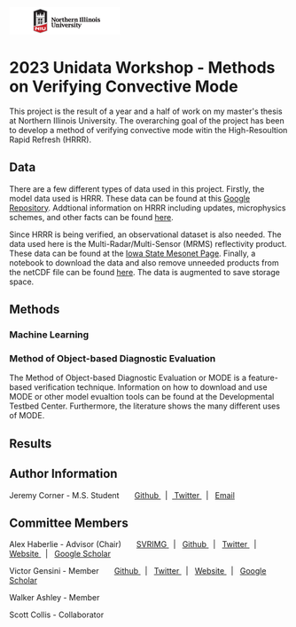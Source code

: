 <p>
    <img src="https://raw.githubusercontent.com/jcorner1/NIU_Masters/main/Masters_Thesis/NIU_Emblem.png" width="200" height="50" />
</p>

# 2023 Unidata Workshop - Methods on Verifying Convective Mode
This project is the result of a year and a half of work on my master's thesis at Northern Illinois University. The overarching goal of the project has been to develop a method of verifying convective mode witin the High-Resoultion Rapid Refresh (HRRR). 

## Data
There are a few different types of data used in this project. Firstly, the model data used is HRRR. These data can be found at this <a href="https://console.cloud.google.com/storage/browser/high-resolution-rapid-refresh;tab=objects?prefix=&forceOnObjectsSortingFiltering=false"> Google Repository</a>. Addtional information on HRRR including updates, microphysics schemes, and other facts can be found <a href="https://rapidrefresh.noaa.gov/hrrr/">here</a>. 

Since HRRR is being verified, an observational dataset is also needed. The data used here is the Multi-Radar/Multi-Sensor (MRMS) reflectivity product. These data can be found at the <a href="https://mesonet.agron.iastate.edu/GIS/rasters.php?rid=4"> Iowa State Mesonet Page</a>. Finally, a notebook to download the data and also remove unneeded products from the netCDF file can be found <a href="https://github.com/jcorner1/Unidata_Workshop2023/blob/main/Code/Data_download_change.ipynb">here</a>. The data is augmented to save storage space.

## Methods

### Machine Learning

### Method of Object-based Diagnostic Evaluation
The Method of Object-based Diagnostic Evaluation or MODE is a feature-based verification technique. Information on how to download and use MODE or other model evualtion tools can be found at the Developmental Testbed Center. Furthermore, the literature shows the many different uses of MODE.  

## Results

## Author Information
Jeremy Corner - M.S. Student &nbsp; &nbsp; &nbsp;  <a href="https://github.com/jcorner1">  Github </a> &nbsp; | &nbsp;<a href="https://twitter.com/JcornerWx">  Twitter </a> &nbsp; | &nbsp; <a href="mailto:jcorner1@niu.edu">  Email </a>


## Committee Members

Alex Haberlie - Advisor (Chair)  &nbsp; &nbsp; &nbsp;  <a href="http://www.svrimg.org">  SVRIMG </a> &nbsp; | &nbsp; <a href="https://github.com/ahaberlie">  Github </a> &nbsp; | &nbsp; <a href="https://twitter.com/alexhabe">  Twitter </a> &nbsp; | &nbsp; <a href="https://ahaberlie.github.io/">  Website </a> &nbsp; | &nbsp; <a href="https://scholar.google.com/citations?user=HvnxYVAAAAAJ">  Google Scholar </a> 

Victor Gensini - Member &nbsp; &nbsp; &nbsp;  <a href="https://github.com/vgensini">  Github </a> &nbsp; | &nbsp; <a href="https://twitter.com/gensiniwx?lang=en">  Twitter </a> &nbsp; | &nbsp; <a href="https://atlas.niu.edu/">  Website </a> &nbsp; | &nbsp; <a href="https://scholar.google.com/citations?user=qyLBZwkAAAAJ&hl">  Google Scholar </a>

Walker Ashley -  Member &nbsp; &nbsp; &nbsp;

Scott Collis - Collaborator &nbsp; &nbsp; &nbsp;
